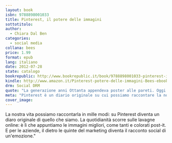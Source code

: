 ```yaml
---
layout: book
isbn: 9788898001033
title: Pinterest, il potere delle immagini
sottotitolo:
author: 
  - Chiara Dal Ben
categories: 
  - social media
collana: bees
price: 1.99
format: epub 
lang: italiano
date: 2012-07-28
state: catalogo
bookrepublic: http://www.bookrepublic.it/book/9788898001033-pinterest-il-potere-delle-immagini/
kindle: http://www.amazon.it/Pinterest-potere-delle-immagini-Bees-ebook/dp/B008PVCU90/
drm: Social DRM
quote: "La generazione anni Ottanta appendeva poster alle pareti. Oggi pinniamo foto sulle board."
meta: "Pinterest è un diario originale su cui possiamo raccontare la nostra vita. E per le aziende, il dietro le quinte del marketing diventa il racconto social di un'emozione."
cover_image:
---
```

La nostra vita possiamo raccontarla in mille modi: su Pinterest diventa un diaro originale di quello che siamo. La quotidianità scorre sulle lavagne online: è lì che appuntiamo le immagini migliori, come tanti e colorati post-it. E per le aziende, il dietro le quinte del marketing diventa il racconto social di un'emozione."